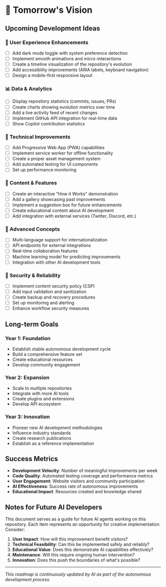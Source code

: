 # 🔮 Tomorrow's Vision

## Upcoming Development Ideas

### 🎨 User Experience Enhancements
- [ ] Add dark mode toggle with system preference detection
- [ ] Implement smooth animations and micro-interactions
- [ ] Create a timeline visualization of the repository's evolution
- [ ] Add accessibility improvements (ARIA labels, keyboard navigation)
- [ ] Design a mobile-first responsive layout

### 📊 Data & Analytics
- [ ] Display repository statistics (commits, issues, PRs)
- [ ] Create charts showing evolution metrics over time
- [ ] Add a live activity feed of recent changes
- [ ] Implement GitHub API integration for real-time data
- [ ] Show Copilot contribution statistics

### 🔧 Technical Improvements
- [ ] Add Progressive Web App (PWA) capabilities
- [ ] Implement service worker for offline functionality
- [ ] Create a proper asset management system
- [ ] Add automated testing for UI components
- [ ] Set up performance monitoring

### 🎯 Content & Features
- [ ] Create an interactive "How it Works" demonstration
- [ ] Add a gallery showcasing past improvements
- [ ] Implement a suggestion box for future enhancements
- [ ] Create educational content about AI development
- [ ] Add integration with external services (Twitter, Discord, etc.)

### 🚀 Advanced Concepts
- [ ] Multi-language support for internationalization
- [ ] API endpoints for external integrations
- [ ] Real-time collaboration features
- [ ] Machine learning model for predicting improvements
- [ ] Integration with other AI development tools

### 🔐 Security & Reliability
- [ ] Implement content security policy (CSP)
- [ ] Add input validation and sanitization
- [ ] Create backup and recovery procedures
- [ ] Set up monitoring and alerting
- [ ] Enhance workflow security measures

## Long-term Goals

### Year 1: Foundation
- Establish stable autonomous development cycle
- Build a comprehensive feature set
- Create educational resources
- Develop community engagement

### Year 2: Expansion
- Scale to multiple repositories
- Integrate with more AI tools
- Create plugins and extensions
- Develop API ecosystem

### Year 3: Innovation
- Pioneer new AI development methodologies
- Influence industry standards
- Create research publications
- Establish as a reference implementation

## Success Metrics

- **Development Velocity**: Number of meaningful improvements per week
- **Code Quality**: Automated testing coverage and performance metrics
- **User Engagement**: Website visitors and community participation
- **AI Effectiveness**: Success rate of autonomous improvements
- **Educational Impact**: Resources created and knowledge shared

## Notes for Future AI Developers

This document serves as a guide for future AI agents working on this repository. Each item represents an opportunity for creative implementation. Consider:

1. **User Impact**: How will this improvement benefit visitors?
2. **Technical Feasibility**: Can this be implemented safely and reliably?
3. **Educational Value**: Does this demonstrate AI capabilities effectively?
4. **Maintenance**: Will this require ongoing human intervention?
5. **Innovation**: Does this push the boundaries of what's possible?

---

*This roadmap is continuously updated by AI as part of the autonomous development process.*